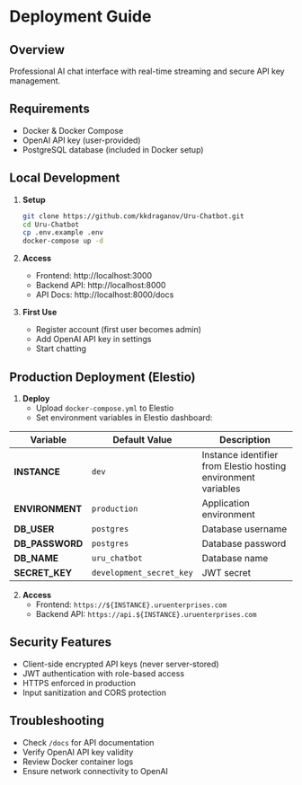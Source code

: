 # Deployment Guide

## Overview
Professional AI chat interface with real-time streaming and secure API key management.

## Requirements
- Docker & Docker Compose
- OpenAI API key (user-provided)
- PostgreSQL database (included in Docker setup)

## Local Development

1. **Setup**
   ```bash
   git clone https://github.com/kkdraganov/Uru-Chatbot.git
   cd Uru-Chatbot
   cp .env.example .env
   docker-compose up -d
   ```

2. **Access**
   - Frontend: http://localhost:3000
   - Backend API: http://localhost:8000
   - API Docs: http://localhost:8000/docs

3. **First Use**
   - Register account (first user becomes admin)
   - Add OpenAI API key in settings
   - Start chatting

## Production Deployment (Elestio)

1. **Deploy**
   - Upload `docker-compose.yml` to Elestio
   - Set environment variables in Elestio dashboard:

| Variable | Default Value | Description |
|----------|---------------|-------------|
| **INSTANCE** | `dev` | Instance identifier from Elestio hosting environment variables
| **ENVIRONMENT** | `production` | Application environment
| **DB_USER** | `postgres` | Database username
| **DB_PASSWORD** | `postgres` | Database password
| **DB_NAME** | `uru_chatbot` | Database name
| **SECRET_KEY** | `development_secret_key` | JWT secret

2. **Access**
   - Frontend: `https://${INSTANCE}.uruenterprises.com`
   - Backend API: `https://api.${INSTANCE}.uruenterprises.com`

## Security Features
- Client-side encrypted API keys (never server-stored)
- JWT authentication with role-based access
- HTTPS enforced in production
- Input sanitization and CORS protection

## Troubleshooting
- Check `/docs` for API documentation
- Verify OpenAI API key validity
- Review Docker container logs
- Ensure network connectivity to OpenAI
